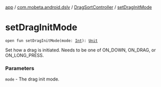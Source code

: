 [app](../../index.md) / [com.mobeta.android.dslv](../index.md) / [DragSortController](index.md) / [setDragInitMode](.)

# setDragInitMode

`open fun setDragInitMode(mode: `[`Int`](https://kotlinlang.org/api/latest/jvm/stdlib/kotlin/-int/index.html)`): `[`Unit`](https://kotlinlang.org/api/latest/jvm/stdlib/kotlin/-unit/index.html)

Set how a drag is initiated. Needs to be one of ON_DOWN, ON_DRAG, or ON_LONG_PRESS.

### Parameters

`mode` - The drag init mode.